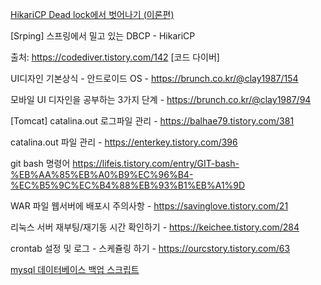 [HikariCP Dead lock에서 벗어나기 (이론편)](https://woowabros.github.io/experience/2020/02/06/hikaricp-avoid-dead-lock.html)

[Srping] 스프링에서 밀고 있는 DBCP - HikariCP

출처: https://codediver.tistory.com/142 [코드 다이버]

UI디자인 기본상식 - 안드로이드 OS - https://brunch.co.kr/@clay1987/154

모바일 UI 디자인을 공부하는 3가지 단계 - https://brunch.co.kr/@clay1987/94

[Tomcat] catalina.out 로그파일 관리 - https://balhae79.tistory.com/381

catalina.out 파일 관리  - https://enterkey.tistory.com/396

git bash 명령어 https://lifeis.tistory.com/entry/GIT-bash-%EB%AA%85%EB%A0%B9%EC%96%B4-%EC%B5%9C%EC%B4%88%EB%93%B1%EB%A1%9D

WAR 파일 웹서버에 배포시 주의사항 - https://savinglove.tistory.com/21

리눅스 서버 재부팅/재기동 시간 확인하기  - https://keichee.tistory.com/284

crontab 설정 및 로그 - 스케쥴링 하기 - https://ourcstory.tistory.com/63

[mysql 데이터베이스 백업 스크립트](https://kugancity.tistory.com/entry/mysql-데이터베이스-백업-스크립트)

